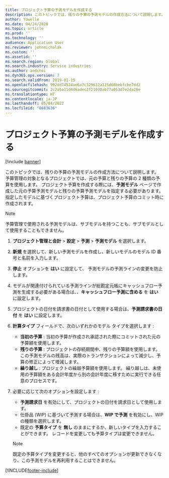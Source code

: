 ```yaml
---
title: プロジェクト予算の予測モデルを作成する
description: このトピックでは、残りの予算の予測モデルの作成方法について説明します。
author: Yowelle
ms.date: 04/24/2020
ms.topic: article
ms.prod: ''
ms.technology: ''
audience: Application User
ms.reviewer: johnmichalak
ms.custom: ''
ms.assetid: ''
ms.search.region: Global
ms.search.industry: Service industries
ms.author: andchoi
ms.dyn365.ops.version: 7
ms.search.validFrom: 2019-01-15
ms.openlocfilehash: 992dd74524ae6a7c329612a125d60bebfcbe7dd2
ms.sourcegitcommit: 2c2a5a11d446adec2f21030ab77a053d7e2da28e
ms.translationtype: HT
ms.contentlocale: ja-JP
ms.lasthandoff: 05/04/2022
ms.locfileid: "8683636"
---
```

# <a name="create-forecast-models-for-project-budgets"></a>プロジェクト予算の予測モデルを作成する 

[!include [banner](../includes/banner.md)]

このトピックでは、残りの予算の予測モデルの作成方法について説明します。 予算管理の対象となるプロジェクトでは、元の予算と残りの予算の 2 種類の予算を使用します。 プロジェクト予算を作成する際には、**予測モデル** ページで作成した元の予算予測モデルと残りの予算予測モデルを指定する必要があります。 指定したモデルに基づくプロジェクト予算は、プロジェクト予算のコミット時に作成されます。

> [!NOTE]
> 予算管理で使用される予測モデルは、サブモデルを持つことも、サブモデルとして使用することもできません。

1. **プロジェクト管理と会計** > **設定** > **予測**  > **予測モデル** を選択します。
2. **新規** を選択して、新しい予測モデルを作成し、新しいモデルのモデル ID 番号と名前を入力します。 
3. **停止** オプションを **はい** に設定して、 予測モデルの予測ラインの変更を防止します。 
4. モデルが関連付けられている予測ラインが総勘定元帳にキャッシュフロー予測を生成する必要がある場合は、、**キャッシュフロー予測に含める** を **はい** に設定します。 
5. プロジェクトの日付を請求書の日付として使用する場合は、**予測請求書の日付** を **はい** に設定します。 
6. **計算タイプ** フィールドで、次のいずれかのモデル タイプを選択します :

   - **当初の予算** : 当初の予算が作成され承認された際にコミットされた元の予算額を使用します。
   - **残りの予算** : プロジェクトの存続期間中、残りの予算額を使用します。 この予測モデルの残高は、実際のトランザクションによって減少し、予算の修正によって増減します。
   - **繰り越し** : プロジェクトの繰越予算額を使用します。 繰り越しは、未使用の予算額をある会計年度から別の会計年度に移すために実行できる任意のプロセスです。

7. 必要に応じて次のオプションを設定します :

   - **予測請求日** を有効にして、プロジェクトの日付を請求日として使用します。
   - 仕掛品 (WIP) に基づいて予測する場合は、**WIP で予測** を有効にし、WIP の種類を選択します。 
   - 既定の **予算タイプ** を **無し** のままにするか、新しいタイプを入力することができます。 レコードを変更しても予算タイプは変更できません。     
    > [!NOTE]
    > 既定の予算タイプを変更すると、他のすべてのオプションが更新できなくなり、この予測モデルを再利用することはできません。 
   


 



[!INCLUDE[footer-include](../includes/footer-banner.md)]